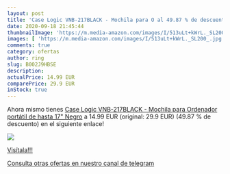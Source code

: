 ```yaml
---
layout: post
title: 'Case Logic VNB-217BLACK - Mochila para O al 49.87 % de descuento'
date: 2020-09-18 21:45:44
thumbnailImage: 'https://m.media-amazon.com/images/I/513uLt+kWrL._SL200_.jpg'
images: [ 'https://m.media-amazon.com/images/I/513uLt+kWrL._SL200_.jpg' ]
comments: true
category: ofertas
author: ring
slug: B002J9HBSE
description:
actualPrice: 14.99 EUR
comparePrice: 29.9 EUR
inStock: true
---
```


Ahora mismo tienes [Case Logic VNB-217BLACK - Mochila para Ordenador portátil de hasta 17"  Negro](https://www.amazon.com/dp/B002J9HBSE/?tag=redken08-20) a 14.99 EUR (original: 29.9 EUR) (49.87 %  de descuento) en el siguiente enlace!

[![](https://m.media-amazon.com/images/I/513uLt+kWrL._SL200_.jpg)](https://www.amazon.com/dp/B002J9HBSE/?tag=redken08-20)

[Visítala!!!](https://www.amazon.com/dp/B002J9HBSE/?tag=redken08-20)

[Consulta otras ofertas en nuestro canal de telegram](https://t.me/s/ofertas25)
